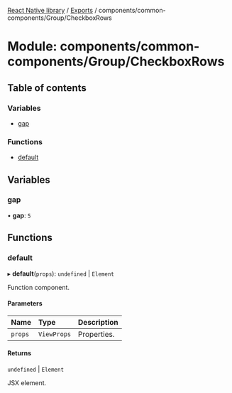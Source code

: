 [React Native library](../index.md) / [Exports](../modules.md) / components/common-components/Group/CheckboxRows

# Module: components/common-components/Group/CheckboxRows

## Table of contents

### Variables

- [gap](components_common_components_Group_CheckboxRows.md#gap)

### Functions

- [default](components_common_components_Group_CheckboxRows.md#default)

## Variables

### gap

• **gap**: ``5``

## Functions

### default

▸ **default**(`props`): `undefined` \| `Element`

Function component.

#### Parameters

| Name | Type | Description |
| :------ | :------ | :------ |
| `props` | `ViewProps` | Properties. |

#### Returns

`undefined` \| `Element`

JSX element.

